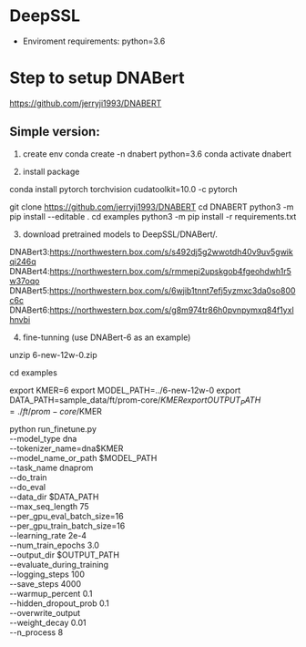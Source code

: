 # DeepSSL
* Enviroment requirements:
python=3.6


# Step to setup DNABert

https://github.com/jerryji1993/DNABERT

## Simple version:

1. create env
conda create -n dnabert python=3.6
conda activate dnabert

2. install package

conda install pytorch torchvision cudatoolkit=10.0 -c pytorch

git clone https://github.com/jerryji1993/DNABERT
cd DNABERT
python3 -m pip install --editable .
cd examples
python3 -m pip install -r requirements.txt

3. download pretrained models to DeepSSL/DNABert/.

DNABert3:https://northwestern.box.com/s/s492dj5g2wwotdh40v9uv5gwikqi246q
DNABert4:https://northwestern.box.com/s/rmmepi2upskgob4fgeohdwh1r5w37oqo
DNABert5:https://northwestern.box.com/s/6wjib1tnnt7efj5yzmxc3da0so800c6c
DNABert6:https://northwestern.box.com/s/g8m974tr86h0pvnpymxq84f1yxlhnvbi



4. fine-tunning (use DNABert-6 as an example)

unzip 6-new-12w-0.zip

cd examples

export KMER=6
export MODEL_PATH=../6-new-12w-0
export DATA_PATH=sample_data/ft/prom-core/$KMER
export OUTPUT_PATH=./ft/prom-core/$KMER

python run_finetune.py \
    --model_type dna \
    --tokenizer_name=dna$KMER \
    --model_name_or_path $MODEL_PATH \
    --task_name dnaprom \
    --do_train \
    --do_eval \
    --data_dir $DATA_PATH \
    --max_seq_length 75 \
    --per_gpu_eval_batch_size=16   \
    --per_gpu_train_batch_size=16   \
    --learning_rate 2e-4 \
    --num_train_epochs 3.0 \
    --output_dir $OUTPUT_PATH \
    --evaluate_during_training \
    --logging_steps 100 \
    --save_steps 4000 \
    --warmup_percent 0.1 \
    --hidden_dropout_prob 0.1 \
    --overwrite_output \
    --weight_decay 0.01 \
    --n_process 8